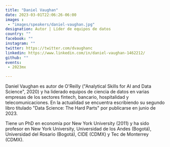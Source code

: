 ```yaml
---
title: "Daniel Vaughan"
date: 2023-03-01T22:06:26-06:00
images : 
 - "images/speakers/daniel-vaughan.jpg"
designation: Autor | Líder de equipos de datos
country: ""
facebook: ""
instagram: ""
twitter: https://twitter.com/dvaughanc
linkedin: https://www.linkedin.com/in/daniel-vaughan-1462212/
github: ""
events: 
 - 2023mx

---
```


Daniel Vaughan es autor de O'Reilly ("Analytical Skills for AI and Data Science", 2020) y ha liderado equipos de ciencia de datos en varias empresas de los sectores fintech, bancario, hospitalidad y telecomunicaciones.  En la actualidad se encuentra escribiendo su segundo libro titulado "Data Science: The Hard Parts" por publicarse en junio de 2023.

Tiene un PhD en economía por New York University (2011) y ha sido profesor en New York University, Universidad de los Andes (Bogotá), Universidad del Rosario (Bogotá), CIDE (CDMX) y Tec de Monterrey (CDMX).